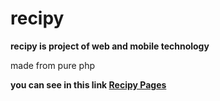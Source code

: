 # recipy
**recipy is project of web and mobile technology**

made from pure php 

**you can see in this link [Recipy Pages](https://webserv.kmitl.ac.th/ite60010465/develop/recipy/)**
